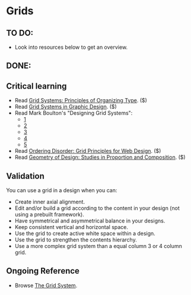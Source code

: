 Grids
=====

TO DO:
-----
* Look into resources below to get an overview.

DONE:
----



Critical learning
-----------------

* Read [Grid Systems: Principles of Organizing Type](http://amzn.to/grid-systems-principles). ($)
* Read [Grid Systems in Graphic Design](http://amzn.to/grid-systems-graphic-design). ($)
* Read Mark Boulton's "Designing Grid Systems":
  * [1](http://goo.gl/VOGP)
  * [2](http://goo.gl/at66)
  * [3](http://goo.gl/pw0Ks)
  * [4](http://goo.gl/EnL22)
  * [5](http://goo.gl/s9L1y)
* Read [Ordering Disorder: Grid Principles for Web Design](http://amzn.to/ordering-disorder). ($)
* Read [Geometry of Design: Studies in Proportion and Composition](http://amzn.to/geometry-design). ($)

Validation
----------

You can use a grid in a design when you can:

* Create inner axial alignment.
* Edit and/or build a grid according to the content in your design (not using a
  prebuilt framework).
* Have symmetrical and asymmetrical balance in your designs.
* Keep consistent vertical and horizontal space.
* Use the grid to create active white space within a design.
* Use the grid to strengthen the contents hierarchy.
* Use a more complex grid system than a equal column 3 or 4 column grid.

Ongoing Reference
-----------------

* Browse [The Grid System](http://www.thegridsystem.org/).
